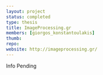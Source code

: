 ```yaml
---
layout: project
status: completed
type: thesis
title: ImageProcessing.gr
members: [giorgos_konstantoulakis]
thumb:
repo:
website: http://imageprocessing.gr/
---
```

Info Pending
